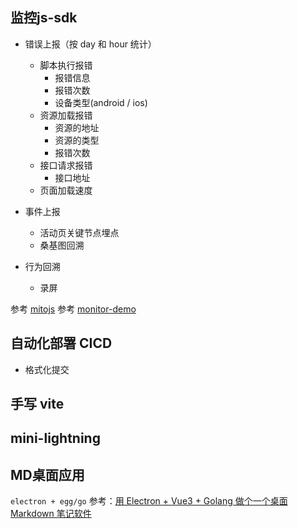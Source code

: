
## 监控js-sdk

- 错误上报（按 day 和 hour 统计）
  - 脚本执行报错
    - 报错信息
    - 报错次数
    - 设备类型(android / ios)
  - 资源加载报错
    - 资源的地址
    - 资源的类型
    - 报错次数
  - 接口请求报错
    - 接口地址
  - 页面加载速度

- 事件上报
  - 活动页关键节点埋点
  - 桑基图回溯

- 行为回溯
  - 录屏

参考 [mitojs](https://github.com/mitojs/mitojs)
参考 [monitor-demo](https://github.com/woai3c/monitor-demo)

## 自动化部署 CICD

  - 格式化提交

## 手写 vite


## mini-lightning


## MD桌面应用

`electron + egg/go`
  参考：[用 Electron + Vue3 + Golang 做个一个桌面 Markdown 笔记软件](https://juejin.cn/post/7056686048058802212)
